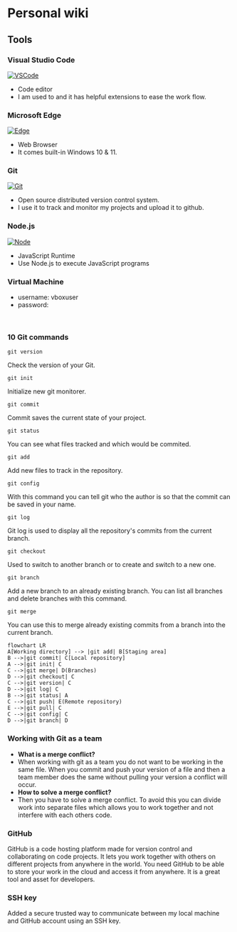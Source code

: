 # Personal wiki

## **Tools**

### **Visual Studio Code**

[![VSCode][vscode]][vscode-url]

- Code editor
- I am used to and it has helpful extensions to ease the work flow.

### **Microsoft Edge**

[![Edge][edge]][edge-url]

- Web Browser
- It comes built-in Windows 10 & 11.

### **Git**

[![Git][git]][git-url]

- Open source distributed version control system.
- I use it to track and monitor my projects and upload it to github.

### **Node.js**

[![Node][node.js]][node-url]

- JavaScript Runtime
- Use Node.js to execute JavaScript programs

### **Virtual Machine**

- username: vboxuser
- password:

<br/>

### **10 Git commands**

```
git version
```

Check the version of your Git.

```
git init
```

Initialize new git monitorer.

```
git commit
```

Commit saves the current state of your project.

```
git status
```

You can see what files tracked and which would be
commited.

```
git add
```

Add new files to track in the repository.

```
git config
```

With this command you can tell git who the author is so that the commit can be saved in your name.

```
git log
```

Git log is used to display all the repository's commits from the current branch.

```
git checkout
```

Used to switch to another branch or to create and switch to a new one.

```
git branch
```

Add a new branch to an already existing branch. You can list all branches and delete branches with this command.

```
git merge
```

You can use this to merge already existing commits from a branch into the current branch.

```mermaid
flowchart LR
A[Working directory] --> |git add| B[Staging area]
B -->|git commit| C[Local repository]
A -->|git init| C
C -->|git merge| D(Branches)
D -->|git checkout| C
C -->|git version| C
D -->|git log| C
B -->|git status| A
C -->|git push| E(Remote repository)
E -->|git pull| C
C -->|git config| C
D -->|git branch| D
```

### **Working with Git as a team**

- **What is a merge conflict?**
- When working with git as a team you do not want to be working in the same file. When you commit and push your version of a file and then a team member does the same without pulling your version a conflict will occur.
- **How to solve a merge conflict?**
- Then you have to solve a merge conflict. To avoid this you can divide work into separate files which allows you to work together and not interfere with each others code.

### **GitHub**

GitHub is a code hosting platform made for version control and collaborating on code projects. It lets you work together with others on different projects from anywhere in the world. You need GitHub to be able to store your work in the cloud and access it from anywhere. It is a great tool and asset for developers.

### **SSH key**

Added a secure trusted way to communicate between my local machine and GitHub account using an SSH key.

[vscode]: https://img.shields.io/badge/Visual_Studio_Code-0078D4?style=for-the-badge&logo=visual%20studio%20code&logoColor=white
[vscode-url]: https://code.visualstudio.com/
[git]: https://img.shields.io/badge/GIT-E44C30?style=for-the-badge&logo=git&logoColor=white
[git-url]: https://git-scm.com/
[edge]: https://img.shields.io/badge/Microsoft_Edge-0078D7?style=for-the-badge&logo=Microsoft-edge&logoColor=white
[edge-url]: https://www.microsoft.com/edge
[node.js]: https://img.shields.io/badge/Node.js-43853D?style=for-the-badge&logo=node.js&logoColor=white
[node-url]: https://nodejs.org/

